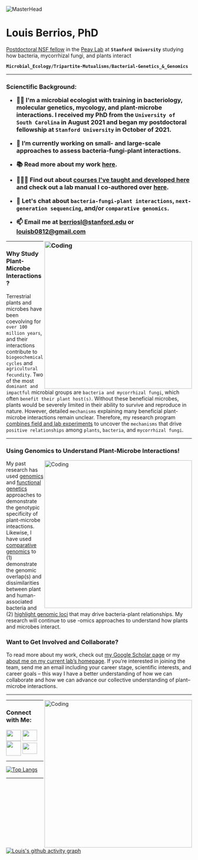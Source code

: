 
![MasterHead](https://i.pinimg.com/originals/d7/e5/fb/d7e5fb6e568b41cc1b45244544a4f673.jpg)
<h1 align="left">Louis Berrios, PhD</h3>

[Postdoctoral NSF fellow](https://www.nsf.gov/awardsearch/showAward?AWD_ID=2109481&HistoricalAwards=false) in the [Peay Lab](https://mykophile.stanford.edu/people/dr-louis-berrios) at **`Stanford University`** studying how bacteria, mycorrhizal fungi, and plants interact

**`Microbial_Ecology/Tripartite-Mutualisms/Bacterial-Genetics_&_Genomics`**

---

<h3 align="left">Scienctific Background: 
  
- 👨‍🔬 I'm a microbial ecologist with training in bacteriology, molecular genetics, mycology, and plant-microbe interactions. I received my PhD from the `University of South Carolina` in August 2021 and began my postdoctoral fellowship at `Stanford University` in October of 2021.

- 🔭 I’m currently working on **small- and large-scale approaches to assess bacteria-fungi-plant interactions.**
  
- 📚 Read more about my work [here](https://scholar.google.com/citations?user=UKVTgq8AAAAJ&hl=en&oi=ao).
  
- 👨🏼‍🏫 Find out about [courses I've taught and developed here](https://www.louisberrios.org/teaching) and check out a lab manual I co-authored over [here](https://store2.van-griner.com/product/redemption-code-for-bacteriology-biology-550l/).  
  
- 💬 Let's chat about **`bacteria-fungi-plant interactions`**, **`next-generation sequencing`**, and/or **`comparative genomics`**.

- 📫 Email me at **berriosl@stanford.edu or louisb0812@gmail.com**
  
  
<img align="right" alt="Coding" width="400" src="https://pub.mdpi-res.com/ijms/ijms-23-04402/article_deploy/html/images/ijms-23-04402-g002.png?1650028453">

  
---
  
  
<h3 align="left">Why Study Plant-Microbe Interactions?</h3> 

Terrestrial plants and microbes have been coevolving for `over 100 million years`, and their interactions contribute to `biogeochemical cycles` and `agricultural fecundity`. Two of the most `dominant and impactful` microbial groups are `bacteria and mycorrhizal fungi`, which often `benefit their plant host(s)`. Without these beneficial microbes, plants would be severely limited in their ability to survive and reproduce in nature. However, detailed `mechanisms` explaining many beneficial plant-microbe interactions remain unclear. Therefore, my research program [combines field and lab experiments](https://www.louisberrios.org/research) to uncover the `mechanisms` that drive `positive relationships` among `plants`, `bacteria`, and `mycorrhizal fungi`.
  
  
---
  
<h3 align="left">Using Genomics to Understand Plant-Microbe Interactions!</h3>
  
<img align="right" alt="Coding" width="400" src="https://images.squarespace-cdn.com/content/v1/5fe89251e999017876511c37/1609111193667-7KHDT3O5RMASZHFFSWS4/CBR1-HB4b-COMP-MAP%2BAPO7-RV.png">   

My past research has used [genomics](https://link.springer.com/article/10.1007/s11104-020-04472-w) and [functional genetics](https://journals.plos.org/plosone/article/authors?id=10.1371/journal.pone.0249227) approaches to demonstrate the genotypic specificity of plant-microbe inteactions. Likewise, I have used [comparative genomics](https://link.springer.com/article/10.1007/s00203-022-02953-3) to (1) demonstrate the genomic overlap(s) and dissimilarities between plant and human-associated bacteria and (2) [highlight genomic loci](https://link.springer.com/article/10.1007/s00203-021-02702-y) that may drive bacteria-plant relationships. My research will continue to use -omics approaches to understand how plants and microbes interact.
  

  
<h3 align="left">Want to Get Involved and Collaborate?</h3>

To read more about my work, check out [my Google Scholar page](https://scholar.google.com/citations?user=UKVTgq8AAAAJ&hl=en&authuser=1) or my [about me on my current lab’s homepage](https://mykophile.stanford.edu/people/dr-louis-berrios). If you’re interested in joining the team, send me an email including your career stage, scientific interests, and career goals – this way I have a better understanding of how we can collaborate and how we can advance our collective understanding of plant–microbe interactions. 

---

<img align="right" alt="Coding" width="400" src="https://pub.mdpi-res.com/ijms/ijms-23-04402/article_deploy/html/images/ijms-23-04402-g003.png?1650028453">

---

<h3 align="left">Connect with Me:</h3>
<p align="left">
<a href="https://www.researchgate.net/profile/Louis-Berrios" target="blank"><img align="center" src="https://cdn.freelogovectors.net/wp-content/uploads/2021/02/researchgate-logo-freelogovectors.net_.png" height="30" width="40" /></a>
<a href="https://mykophile.stanford.edu/people/dr-louis-berrios" target="blank"><img align="center" src="https://upload.wikimedia.org/wikipedia/commons/thumb/4/4b/Stanford_Cardinal_logo.svg/800px-Stanford_Cardinal_logo.svg.png" height="30" width="40" /></a>
<a href="https://www.louisberrios.org/research" target="blank"><img align="center" src="https://static.vecteezy.com/system/resources/previews/005/732/228/original/old-man-lines-laboratory-science-logo-symbol-icon-illustration-graphic-design-vector.jpg" width="40" /></a>
<a href="https://scholar.google.com/citations?user=UKVTgq8AAAAJ&hl=en&oi=ao" target="blank"><img align="center" src="https://www.nist.gov/sites/default/files/styles/960_x_960_limit/public/images/2019/07/30/google-scholar.jpg?itok=fFLzEt0n" height="30" width="40" /></a>

---
[![Top Langs](https://github-readme-stats-git-masterrstaa-rickstaa.vercel.app/api/top-langs/?username=LouisBerrios&theme=dracula)](https://github.com/LouisBerrios/github-readme-stats)

---
[![Louis's github activity graph](https://github-readme-activity-graph.cyclic.app/graph?username=LouisBerrios&theme=github-compact)](https://github.com/LouisBerrios/github-readme-activity-graph)


</p>
